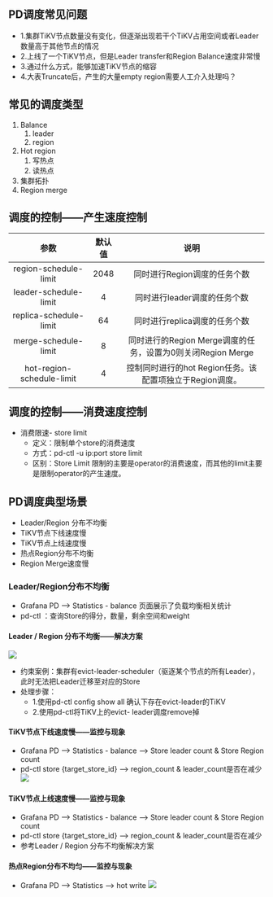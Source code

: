 ## PD调度常见问题
- 1.集群TiKV节点数量没有变化，但逐渐出现若干个TiKV占用空间或者Leader数量高于其他节点的情况
- 2.上线了一个TiKV节点，但是Leader transfer和Region Balance速度非常慢
- 3.通过什么方式，能够加速TiKV节点的缩容
- 4.大表Truncate后，产生的大量empty region需要人工介入处理吗？

## 常见的调度类型
1. Balance
	1. leader
	2. region
2. Hot region
	1. 写热点
	2. 读热点
3. 集群拓扑
4. Region merge

## 调度的控制——产生速度控制
|参数|默认值|说明|
|:-:|:-:|:-:|
|region-schedule-limit|2048|同时进行Region调度的任务个数|
|leader-schedule-limit|4|同时进行leader调度的任务个数|
|replica-schedule-limit|64|同时进行replica调度的任务个数|
|merge-schedule-limit|8|同时进行的Region Merge调度的任务，设置为0则关闭Region Merge|
|hot-region-schedule-limit|4|控制同时进行的hot Region任务。该配置项独立于Region调度。|

## 调度的控制——消费速度控制
- 消费限速- store limit
	- 定义：限制单个store的消费速度
	- 方式：pd-ctl -u ip:port store limit <id> <value>
	- 区别：Store Limit 限制的主要是operator的消费速度，而其他的limit主要是限制operator的产生速度。

## PD调度典型场景
- Leader/Region 分布不均衡
- TiKV节点下线速度慢
- TiKV节点上线速度慢
- 热点Region分布不均衡
- Region Merge速度慢

### Leader/Region分布不均衡
- Grafana PD --> Statistics - balance 页面展示了负载均衡相关统计
- pd-ctl ：查询Store的得分，数量，剩余空间和weight

#### Leader / Region 分布不均衡——解决方案
![](https://s3.bmp.ovh/imgs/2022/01/b5a54c2cb7b52925.jpg)
- 约束案例：集群有evict-leader-scheduler（驱逐某个节点的所有Leader），此时无法把Leader迁移至对应的Store
- 处理步骤：
	- 1.使用pd-ctl config show all 确认下存在evict-leader的TiKV
	- 2.使用pd-ctl将TiKV上的evict- leader调度remove掉

#### TiKV节点下线速度慢——监控与现象
- Grafana PD --> Statistics - balance --> Store leader count & Store Region count
- pd-ctl store {target_store_id} --> region_count & leader_count是否在减少
![](https://s3.bmp.ovh/imgs/2022/01/fc7c62fa8ea81e22.jpg)

#### TiKV节点上线速度慢——监控与现象
- Grafana PD --> Statistics - balance --> Store leader count & Store Region count
- pd-ctl store {target_store_id} --> region_count & leader_count是否在减少
- 参考Leader / Region 分布不均衡解决方案

#### 热点Region分布不均匀——监控与现象
- Grafana PD --> Statistics --> hot write
![](https://s3.bmp.ovh/imgs/2022/01/47a907f5eba7cdb5.jpg)

